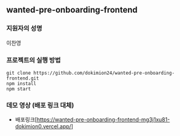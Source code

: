 

## wanted-pre-onboarding-frontend

### 지원자의 성명
이찬영

### 프로젝트의 실행 방법
```
git clone https://github.com/dokimion24/wanted-pre-onboarding-frontend.git
npm install
npm start
```

### 데모 영상 (배포 링크 대체)
- 배포링크[https://wanted-pre-onboarding-frontend-mg3j1xu81-dokimion0.vercel.app/]
